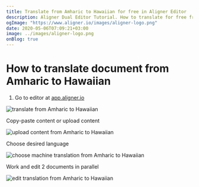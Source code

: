 ```yaml
---
title: Translate from Amharic to Hawaiian for free in Aligner Editor
description: Aligner Dual Editor Tutorial. How to translate for free from Amharic to Hawaiian. Aligner is multilingual document management platform. 
ogImage: "https://www.aligner.io/images/aligner-logo.png"
date: 2020-05-06T07:09:21+03:00
image: ../images/aligner-logo.png
onBlog: true
---
```


# How to translate document from Amharic to Hawaiian

1. Go to editor at [app.aligner.io](https://app.aligner.io "Aligner App web page")

![translate from Amharic to Hawaiian](../aligner-blank-editor.png "translate from Amharic to Hawaiian")

Copy-paste content or upload content

![upload content from Amharic to Hawaiian](../aligner-uploaded-document.png "upload content from Amharic to Hawaiian")

Choose desired language

![choose machine translation from Amharic to Hawaiian](../aligner-language-dropdown.png "choose machine translation from Amharic to Hawaiian")

Work and edit 2 documents in parallel

![edit translation from Amharic to Hawaiian](../aligner-double-sitded-editor.png "edit translation from Amharic to Hawaiian")


